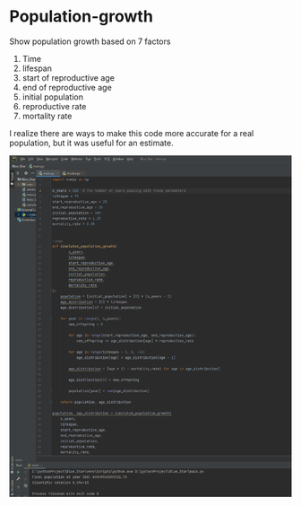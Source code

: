 # Population-growth

Show population growth based on 7 factors
1. Time
2. lifespan
3. start of reproductive age
4. end of reproductive age
5. initial population
6. reproductive rate
7. mortality rate

I realize there are ways to make this code more accurate for a real population, but it was useful for an estimate.

![Alt](https://github.com/Katherine-Brown-8000/Population-growth/blob/main/Population%20growth%20display.png)
